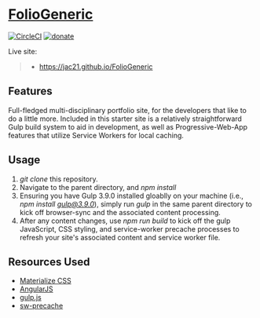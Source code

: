 # [FolioGeneric](https://jac21.github.io/FolioGeneric)
[![CircleCI](https://circleci.com/gh/Jac21/FolioGeneric/tree/master.svg?style=shield)](https://circleci.com/gh/Jac21/FolioGeneric/tree/master) [![donate](https://img.shields.io/badge/%24-Buy%20me%20a%20coffee-ff69b4.svg)](https://www.buymeacoffee.com/jac21)

Live site: 
>-  https://jac21.github.io/FolioGeneric

Features
-------
Full-fledged multi-disciplinary portfolio site, for the developers that like to do a little more. Included in this starter site is a relatively straightforward Gulp build system to aid in development, as well as Progressive-Web-App features that utilize Service Workers for local caching.

Usage 
----
1. *git clone* this repository.
2. Navigate to the parent directory, and *npm install*
3. Ensuring you have Gulp 3.9.0 installed gloablly on your machine (i.e., *npm install gulp@3.9.0*), simply run *gulp* in the same parent directory to kick off browser-sync and the associated content processing.
4. After any content changes, use *npm run build* to kick off the gulp JavaScript, CSS styling, and service-worker precache processes to refresh your site's associated content and service worker file.

Resources Used
-------------
- [Materialize CSS](http://materializecss.com/)
- [AngularJS](https://angularjs.org/)
- [gulp.js](http://gulpjs.com/)
- [sw-precache](https://github.com/GoogleChrome/sw-precache)
